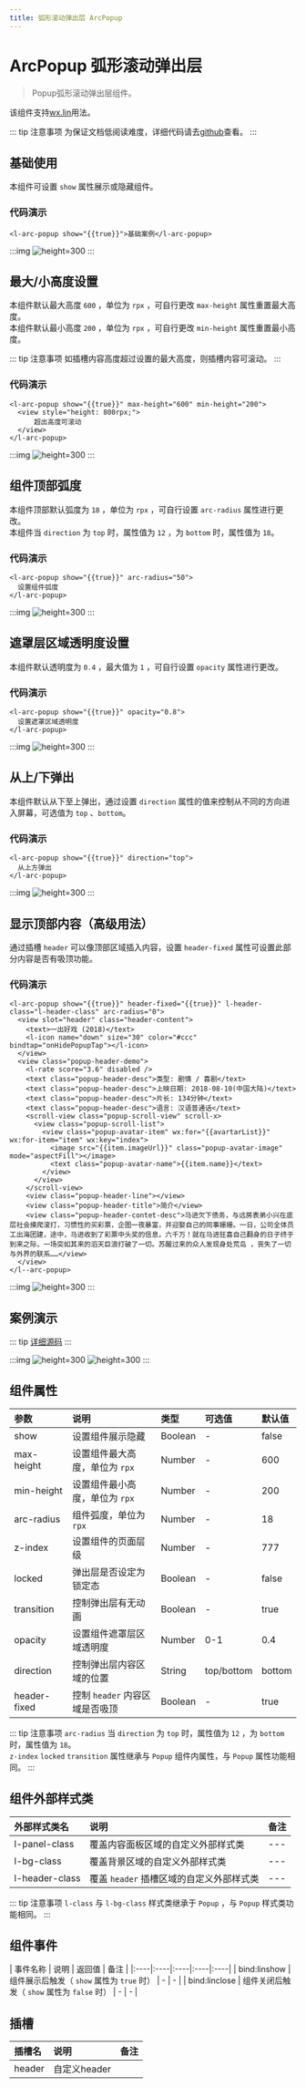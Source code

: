 ```yaml
---
title: 弧形滚动弹出层 ArcPopup
---
```


# <H2Icon/> ArcPopup 弧形滚动弹出层

> Popup弧形滚动弹出层组件。


该组件支持<a href="/start/wx.html">wx.lin</a>用法。

::: tip 注意事项
 为保证文档低阅读难度，详细代码请去[github](https://github.com/TaleLin/lin-ui/tree/develop/examples/pages/components/view/pages/arc-popup "github")查看。
:::

## 基础使用

本组件可设置 `show` 属性展示或隐藏组件。
### 代码演示
```wxml
<l-arc-popup show="{{true}}">基础案例</l-arc-popup>
```

:::img
![height=300](/screenshots/arc-popup/1.png)
:::

## 最大/小高度设置

本组件默认最大高度 `600` ，单位为 `rpx` ，可自行更改 `max-height` 属性重置最大高度。  
本组件默认最小高度 `200` ，单位为 `rpx` ，可自行更改 `min-height` 属性重置最小高度。 

::: tip 注意事项
  如插槽内容高度超过设置的最大高度，则插槽内容可滚动。
:::
### 代码演示
```wxml
<l-arc-popup show="{{true}}" max-height="600" min-height="200">
  <view style="height: 800rpx;">
      超出高度可滚动
  </view>
</l-arc-popup>
```
:::img
![height=300](/screenshots/arc-popup/2.png)
:::

## 组件顶部弧度

本组件顶部默认弧度为 `18` ，单位为 `rpx` ，可自行设置 `arc-radius` 属性进行更改。  
本组件当 `direction` 为 `top` 时，属性值为 `12` ，为 `bottom` 时，属性值为 `18`。
### 代码演示
```wxml
<l-arc-popup show="{{true}}" arc-radius="50">
  设置组件弧度
</l-arc-popup>
```
:::img
![height=300](/screenshots/arc-popup/3.png)
:::

## 遮罩层区域透明度设置

本组件默认透明度为 `0.4` ，最大值为 `1` ，可自行设置 `opacity` 属性进行更改。
### 代码演示
```wxml
<l-arc-popup show="{{true}}" opacity="0.8">
  设置遮罩区域透明度
</l-arc-popup>
```
:::img
![height=300](/screenshots/arc-popup/4.png)
:::

## 从上/下弹出

本组件默认从下至上弹出，通过设置 `direction` 属性的值来控制从不同的方向进入屏幕，可选值为 `top` 、`bottom`。
### 代码演示
```wxml
<l-arc-popup show="{{true}}" direction="top">
  从上方弹出
</l-arc-popup>
```
:::img
![height=300](/screenshots/arc-popup/5.png)
:::

## 显示顶部内容（高级用法）

通过插槽 `header` 可以像顶部区域插入内容，设置 `header-fixed` 属性可设置此部分内容是否有吸顶功能。

### 代码演示
```wxml
<l-arc-popup show="{{true}}" header-fixed="{{true}}" l-header-class="l-header-class" arc-radius="0">
  <view slot="header" class="header-content">
    <text>一出好戏 (2018)</text>
    <l-icon name="down" size="30" color="#ccc" bindtap="onHidePopupTap"></l-icon>
  </view>
  <view class="popup-header-demo">
    <l-rate score="3.6" disabled />
    <text class="popup-header-desc">类型: 剧情 / 喜剧</text>
    <text class="popup-header-desc">上映日期: 2018-08-10(中国大陆)</text>
    <text class="popup-header-desc">片长: 134分钟</text>
    <text class="popup-header-desc">语言: 汉语普通话</text>
    <scroll-view class="popup-scroll-view" scroll-x>
      <view class="popup-scroll-list">
        <view class="popup-avatar-item" wx:for="{{avartarList}}" wx:for-item="item" wx:key="index">
          <image src="{{item.imageUrl}}" class="popup-avatar-image" mode="aspectFill"></image>
          <text class="popup-avatar-name">{{item.name}}</text>
        </view>
      </view>
    </scroll-view>
    <view class="popup-header-line"></view>
    <view class="popup-header-title">简介</view>
    <view class="popup-header-contet-desc">马进欠下债务，与远房表弟小兴在底层社会摸爬滚打，习惯性的买彩票，企图一夜暴富，并迎娶自己的同事姗姗。一日，公司全体员工出海团建，途中，马进收到了彩票中头奖的信息，六千万！就在马进狂喜自己翻身的日子终于到来之际，一场突如其来的滔天巨浪打破了一切。苏醒过来的众人发现身处荒岛 ，丧失了一切与外界的联系……</view>
  </view>
</l--arc-popup>
```
:::img
![height=300](/screenshots/arc-popup/6.png)
:::

## 案例演示
::: tip
[详细源码](https://github.com/TaleLin/lin-ui/tree/develop/examples/pages/components/view/pages/arc-popup "详细源码")
::: 

:::img
![height=300](/screenshots/arc-popup/7.png)
![height=300](/screenshots/arc-popup/8.png)
:::

## 组件属性

| 参数 | 说明 | 类型 | 可选值 | 默认值 |  
|:----|:----|:----|:----|:----|
| show	| 设置组件展示隐藏	| Boolean | - | false |
| max-height	| 设置组件最大高度，单位为 `rpx`	| Number | - | 600 |
| min-height	| 设置组件最小高度，单位为 `rpx`	| Number | - | 200 |
| arc-radius	| 组件弧度，单位为 `rpx`	| Number | - | 18 |
| z-index	| 设置组件的页面层级		| Number | - | 777 |
| locked   | 弹出层是否设定为锁定态 | Boolean | - | false |
| transition | 控制弹出层有无动画 | Boolean |  -  | true  | 
| opacity	| 设置组件遮罩层区域透明度	| Number | 0-1 | 0.4 |
| direction | 控制弹出层内容区域的位置 | String |  top/bottom  | bottom  | 
| header-fixed | 控制 `header` 内容区域是否吸顶 | Boolean |  -  | true  | 

::: tip 注意事项
  `arc-radius` 当 `direction` 为 `top` 时，属性值为 `12` ，为 `bottom` 时，属性值为 `18`。  
  `z-index` `locked` `transition` 属性继承与 `Popup` 组件内属性，与 `Popup` 属性功能相同。
:::

## 组件外部样式类
| 外部样式类名 | 说明 | 备注 |
| :--------- | :----------------- | :----- |
| l-panel-class   | 覆盖内容面板区域的自定义外部样式类   |  ---   | 
| l-bg-class   | 覆盖背景区域的自定义外部样式类   |  ---   | 
| l-header-class   | 覆盖 `header` 插槽区域的自定义外部样式类   |  ---   | 

<!-- | l-class   | 覆盖整个组件区域的自定义外部样式类   |  ---   |  -->


::: tip 注意事项
 `l-class` 与 `l-bg-class` 样式类继承于 `Popup` ，与 `Popup` 样式类功能相同。
:::

## 组件事件

| 事件名称 | 说明 | 返回值	 | 备注 |
|:----|:----|:----|:----|:----|
| bind:linshow	| 组件展示后触发（ `show` 属性为 `true` 时）	| - | - | 
| bind:linclose	| 组件关闭后触发（ `show` 属性为 `false` 时）	| - | - | 

## 插槽

| 插槽名   | 说明 | 备注|  
|:----|:----|:----|
|header |自定义header | |

<RightMenu />



